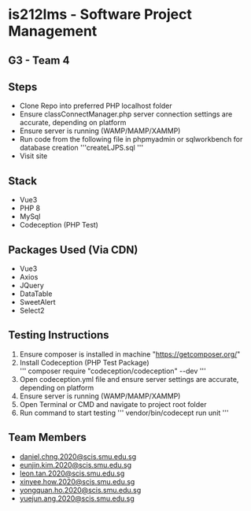 # is212lms - Software Project Management
## G3 - Team 4

## Steps
- Clone Repo into preferred PHP localhost folder
- Ensure classConnectManager.php server connection settings are accurate, depending on platform
- Ensure server is running (WAMP/MAMP/XAMMP)
- Run code from the following file in phpmyadmin or sqlworkbench for database creation
'''createLJPS.sql
'''
- Visit site

## Stack
- Vue3
- PHP 8
- MySql
- Codeception (PHP Test)

## Packages Used (Via CDN)
- Vue3
- Axios
- JQuery
- DataTable
- SweetAlert
- Select2

## Testing Instructions
1. Ensure composer is installed in machine "https://getcomposer.org/"
2. Install Codeception (PHP Test Package)  
'''
composer require "codeception/codeception" --dev
'''
3. Open codeception.yml file and ensure server settings are accurate, depending on platform
4. Ensure server is running (WAMP/MAMP/XAMMP)
5. Open Terminal or CMD and navigate to project root folder
6. Run command to start testing
'''
vendor/bin/codecept run unit
''' 

## Team Members
- daniel.chng.2020@scis.smu.edu.sg
- eunjin.kim.2020@scis.smu.edu.sg
- leon.tan.2020@scis.smu.edu.sg
- xinyee.how.2020@scis.smu.edu.sg
- yongquan.ho.2020@scis.smu.edu.sg
- yuejun.ang.2020@scis.smu.edu.sg
